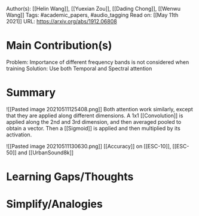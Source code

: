 Author(s): [[Helin Wang]], [[Yuexian Zou]], [[Dading Chong]], [[Wenwu Wang]]
Tags: #academic_papers, #audio_tagging 
Read on: [[May 11th 2021]]
URL: https://arxiv.org/abs/1912.06808
# Main Contribution(s)
Problem: Importance of different frequency bands is not considered when training
Solution: Use both Temporal and Spectral attention
# Summary
![[Pasted image 20210511125408.png]]
Both attention work similarly, except that they are applied along different dimensions. A 1x1 [[Convolution]] is applied along the 2nd and 3rd dimension, and then averaged pooled to obtain a vector. Then a [[Sigmoid]] is applied and then multiplied by its activation.

![[Pasted image 20210511130630.png]] [[Accuracy]] on [[ESC-10]], [[ESC-50]] and [[UrbanSound8k]]

# Learning Gaps/Thoughts
# Simplify/Analogies